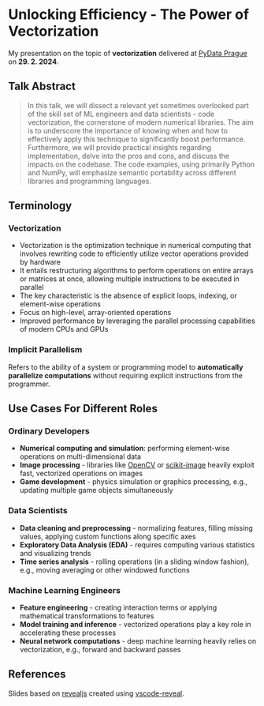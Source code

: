 # Unlocking Efficiency - The Power of Vectorization

My presentation on the topic of **vectorization** delivered at [PyData Prague](https://pydata.cz/) on **29. 2. 2024**.

## Talk Abstract

> In this talk, we will dissect a relevant yet sometimes overlooked part of the skill set of ML engineers and data scientists - code vectorization, the cornerstone of modern numerical libraries. The aim is to underscore the importance of knowing when and how to effectively apply this technique to significantly boost performance. Furthermore, we will provide practical insights regarding implementation, delve into the pros and cons, and discuss the impacts on the codebase. The code examples, using primarily Python and NumPy, will emphasize semantic portability across different libraries and programming languages.

## Terminology

### Vectorization

- Vectorization is the optimization technique in numerical computing that involves rewriting code to efficiently utilize vector operations provided by hardware
- It entails restructuring algorithms to perform operations on entire arrays or matrices at once, allowing multiple instructions to be executed in parallel
- The key characteristic is the absence of explicit loops, indexing, or element-wise operations
- Focus on high-level, array-oriented operations
- Improved performance by leveraging the parallel processing capabilities of modern CPUs and GPUs

### Implicit Parallelism

Refers to the ability of a system or programming model to **automatically parallelize computations** without requiring explicit instructions from the programmer.

## Use Cases For Different Roles

### Ordinary Developers

- **Numerical computing and simulation**: performing element-wise operations on multi-dimensional data
- **Image processing** - libraries like [OpenCV](https://opencv.org/) or [scikit-image](https://scikit-image.org/) heavily exploit fast, vectorized operations on images
- **Game development** - physics simulation or graphics processing, e.g., updating multiple game objects simultaneously

### Data Scientists

- **Data cleaning and preprocessing** - normalizing features, filling missing values, applying custom functions along specific axes
- **Exploratory Data Analysis (EDA)** - requires computing various statistics and visualizing trends
- **Time series analysis** - rolling operations (in a sliding window fashion), e.g., moving averaging or other windowed functions

### Machine Learning Engineers

- **Feature engineering** - creating interaction terms or applying mathematical transformations to features
- **Model training and inference** - vectorized operations play a key role in accelerating these processes
- **Neural network computations** - deep machine learning heavily relies on vectorization, e.g., forward and backward passes

## References

Slides based on [revealjs](https://revealjs.com/) created using [vscode-reveal](https://github.com/evilz/vscode-reveal).
